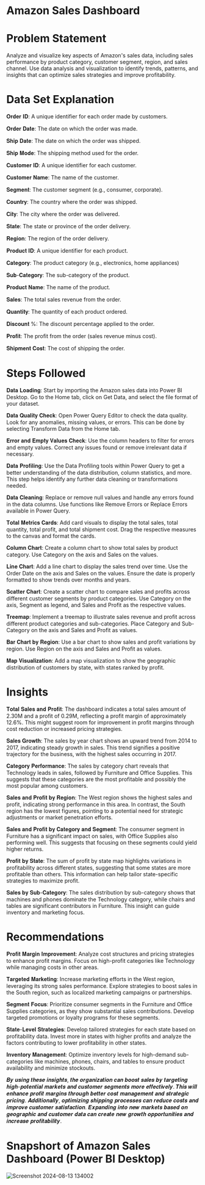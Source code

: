 # Amazon Sales Dashboard

# Problem Statement 

Analyze and visualize key aspects of Amazon's sales data, including sales performance by product category, customer segment, region, and sales channel. Use data analysis and visualization to identify trends, patterns, and insights that can optimize sales strategies and improve profitability.

# Data Set Explanation 

𝐎𝐫𝐝𝐞𝐫 𝐈𝐃: A unique identifier for each order made by customers.

𝐎𝐫𝐝𝐞𝐫 𝐃𝐚𝐭𝐞: The date on which the order was made.

𝐒𝐡𝐢𝐩 𝐃𝐚𝐭𝐞: The date on which the order was shipped.

𝐒𝐡𝐢𝐩 𝐌𝐨𝐝𝐞: The shipping method used for the order.

𝐂𝐮𝐬𝐭𝐨𝐦𝐞𝐫 𝐈𝐃: A unique identifier for each customer.

𝐂𝐮𝐬𝐭𝐨𝐦𝐞𝐫 𝐍𝐚𝐦𝐞: The name of the customer.

𝐒𝐞𝐠𝐦𝐞𝐧𝐭: The customer segment (e.g., consumer, corporate).

𝐂𝐨𝐮𝐧𝐭𝐫𝐲: The country where the order was shipped.

𝐂𝐢𝐭𝐲: The city where the order was delivered.

𝐒𝐭𝐚𝐭𝐞: The state or province of the order delivery.

𝐑𝐞𝐠𝐢𝐨𝐧: The region of the order delivery.

𝐏𝐫𝐨𝐝𝐮𝐜𝐭 𝐈𝐃: A unique identifier for each product.

𝐂𝐚𝐭𝐞𝐠𝐨𝐫𝐲: The product category (e.g., electronics, home appliances)

𝐒𝐮𝐛-𝐂𝐚𝐭𝐞𝐠𝐨𝐫𝐲: The sub-category of the product.

𝐏𝐫𝐨𝐝𝐮𝐜𝐭 𝐍𝐚𝐦𝐞: The name of the product.

𝐒𝐚𝐥𝐞𝐬: The total sales revenue from the order.

𝐐𝐮𝐚𝐧𝐭𝐢𝐭𝐲: The quantity of each product ordered.

𝐃𝐢𝐬𝐜𝐨𝐮𝐧𝐭 %: The discount percentage applied to the order.

𝐏𝐫𝐨𝐟𝐢𝐭: The profit from the order (sales revenue minus cost).

𝐒𝐡𝐢𝐩𝐦𝐞𝐧𝐭 𝐂𝐨𝐬𝐭: The cost of shipping the order.


# Steps Followed

𝐃𝐚𝐭𝐚 𝐋𝐨𝐚𝐝𝐢𝐧𝐠: Start by importing the Amazon sales data into Power BI Desktop. Go to the Home tab, click on Get Data, and select the file format of your dataset.

𝐃𝐚𝐭𝐚 𝐐𝐮𝐚𝐥𝐢𝐭𝐲 𝐂𝐡𝐞𝐜𝐤: Open Power Query Editor to check the data quality. Look for any anomalies, missing values, or errors. This can be done by selecting Transform Data from the Home tab.

𝐄𝐫𝐫𝐨𝐫 𝐚𝐧𝐝 𝐄𝐦𝐩𝐭𝐲 𝐕𝐚𝐥𝐮𝐞𝐬 𝐂𝐡𝐞𝐜𝐤: Use the column headers to filter for errors and empty values. Correct any issues found or remove irrelevant data if necessary.

𝐃𝐚𝐭𝐚 𝐏𝐫𝐨𝐟𝐢𝐥𝐢𝐧𝐠: Use the Data Profiling tools within Power Query to get a better understanding of the data distribution, column statistics, and more. This step helps identify any further data cleaning or transformations needed.

𝐃𝐚𝐭𝐚 𝐂𝐥𝐞𝐚𝐧𝐢𝐧𝐠: Replace or remove null values and handle any errors found in the data columns. Use functions like Remove Errors or Replace Errors available in Power Query.

𝐓𝐨𝐭𝐚𝐥 𝐌𝐞𝐭𝐫𝐢𝐜𝐬 𝐂𝐚𝐫𝐝𝐬: Add card visuals to display the total sales, total quantity, total profit, and total shipment cost. Drag the respective measures to the canvas and format the cards.

𝐂𝐨𝐥𝐮𝐦𝐧 𝐂𝐡𝐚𝐫𝐭: Create a column chart to show total sales by product category. Use Category on the axis and Sales on the values.

𝐋𝐢𝐧𝐞 𝐂𝐡𝐚𝐫𝐭: Add a line chart to display the sales trend over time. Use the Order Date on the axis and Sales on the values. Ensure the date is properly formatted to show trends over months and years.

𝐒𝐜𝐚𝐭𝐭𝐞𝐫 𝐂𝐡𝐚𝐫𝐭: Create a scatter chart to compare sales and profits across different customer segments by product categories. Use Category on the axis, Segment as legend, and Sales and Profit as the respective values.

𝐓𝐫𝐞𝐞𝐦𝐚𝐩: Implement a treemap to illustrate sales revenue and profit across different product categories and sub-categories. Place Category and Sub-Category on the axis and Sales and Profit as values.

𝐁𝐚𝐫 𝐂𝐡𝐚𝐫𝐭 𝐛𝐲 𝐑𝐞𝐠𝐢𝐨𝐧: Use a bar chart to show sales and profit variations by region. Use Region on the axis and Sales and Profit as values.

𝐌𝐚𝐩 𝐕𝐢𝐬𝐮𝐚𝐥𝐢𝐳𝐚𝐭𝐢𝐨𝐧: Add a map visualization to show the geographic distribution of customers by state, with states ranked by profit.

# Insights

𝐓𝐨𝐭𝐚𝐥 𝐒𝐚𝐥𝐞𝐬 𝐚𝐧𝐝 𝐏𝐫𝐨𝐟𝐢𝐭: The dashboard indicates a total sales amount of 2.30M and a profit of 0.29M, reflecting a profit margin of approximately 12.6%. This might suggest room for improvement in profit margins through cost reduction or increased pricing strategies.

𝐒𝐚𝐥𝐞𝐬 𝐆𝐫𝐨𝐰𝐭𝐡: The sales by year chart shows an upward trend from 2014 to 2017, indicating steady growth in sales. This trend signifies a positive trajectory for the business, with the highest sales occurring in 2017.

𝐂𝐚𝐭𝐞𝐠𝐨𝐫𝐲 𝐏𝐞𝐫𝐟𝐨𝐫𝐦𝐚𝐧𝐜𝐞: The sales by category chart reveals that Technology leads in sales, followed by Furniture and Office Supplies. This suggests that these categories are the most profitable and possibly the most popular among customers.

𝐒𝐚𝐥𝐞𝐬 𝐚𝐧𝐝 𝐏𝐫𝐨𝐟𝐢𝐭 𝐛𝐲 𝐑𝐞𝐠𝐢𝐨𝐧: The West region shows the highest sales and profit, indicating strong performance in this area. In contrast, the South region has the lowest figures, pointing to a potential need for strategic adjustments or market penetration efforts.

𝐒𝐚𝐥𝐞𝐬 𝐚𝐧𝐝 𝐏𝐫𝐨𝐟𝐢𝐭 𝐛𝐲 𝐂𝐚𝐭𝐞𝐠𝐨𝐫𝐲 𝐚𝐧𝐝 𝐒𝐞𝐠𝐦𝐞𝐧𝐭: The consumer segment in Furniture has a significant impact on sales, with Office Supplies also performing well. This suggests that focusing on these segments could yield higher returns.

𝐏𝐫𝐨𝐟𝐢𝐭 𝐛𝐲 𝐒𝐭𝐚𝐭𝐞: The sum of profit by state map highlights variations in profitability across different states, suggesting that some states are more profitable than others. This information can help tailor state-specific strategies to maximize profit.

𝐒𝐚𝐥𝐞𝐬 𝐛𝐲 𝐒𝐮𝐛-𝐂𝐚𝐭𝐞𝐠𝐨𝐫𝐲: The sales distribution by sub-category shows that machines and phones dominate the Technology category, while chairs and tables are significant contributors in Furniture. This insight can guide inventory and marketing focus.

# Recommendations

𝐏𝐫𝐨𝐟𝐢𝐭 𝐌𝐚𝐫𝐠𝐢𝐧 𝐈𝐦𝐩𝐫𝐨𝐯𝐞𝐦𝐞𝐧𝐭: Analyze cost structures and pricing strategies to enhance profit margins. Focus on high-profit categories like Technology while managing costs in other areas.

𝐓𝐚𝐫𝐠𝐞𝐭𝐞𝐝 𝐌𝐚𝐫𝐤𝐞𝐭𝐢𝐧𝐠: Increase marketing efforts in the West region, leveraging its strong sales performance. Explore strategies to boost sales in the South region, such as localized marketing campaigns or partnerships.

𝐒𝐞𝐠𝐦𝐞𝐧𝐭 𝐅𝐨𝐜𝐮𝐬: Prioritize consumer segments in the Furniture and Office Supplies categories, as they show substantial sales contributions. Develop targeted promotions or loyalty programs for these segments.

𝐒𝐭𝐚𝐭𝐞-𝐋𝐞𝐯𝐞𝐥 𝐒𝐭𝐫𝐚𝐭𝐞𝐠𝐢𝐞𝐬: Develop tailored strategies for each state based on profitability data. Invest more in states with higher profits and analyze the factors contributing to lower profitability in other states.

𝐈𝐧𝐯𝐞𝐧𝐭𝐨𝐫𝐲 𝐌𝐚𝐧𝐚𝐠𝐞𝐦𝐞𝐧𝐭: Optimize inventory levels for high-demand sub-categories like machines, phones, chairs, and tables to ensure product availability and minimize stockouts.

𝑩𝒚 𝒖𝒔𝒊𝒏𝒈 𝒕𝒉𝒆𝒔𝒆 𝒊𝒏𝒔𝒊𝒈𝒉𝒕𝒔, 𝒕𝒉𝒆 𝒐𝒓𝒈𝒂𝒏𝒊𝒛𝒂𝒕𝒊𝒐𝒏 𝒄𝒂𝒏 𝒃𝒐𝒐𝒔𝒕 𝒔𝒂𝒍𝒆𝒔 𝒃𝒚 𝒕𝒂𝒓𝒈𝒆𝒕𝒊𝒏𝒈 𝒉𝒊𝒈𝒉-𝒑𝒐𝒕𝒆𝒏𝒕𝒊𝒂𝒍 𝒎𝒂𝒓𝒌𝒆𝒕𝒔 𝒂𝒏𝒅 𝒄𝒖𝒔𝒕𝒐𝒎𝒆𝒓 𝒔𝒆𝒈𝒎𝒆𝒏𝒕𝒔 𝒎𝒐𝒓𝒆 𝒆𝒇𝒇𝒆𝒄𝒕𝒊𝒗𝒆𝒍𝒚. 𝑻𝒉𝒊𝒔 𝒘𝒊𝒍𝒍 𝒆𝒏𝒉𝒂𝒏𝒄𝒆 𝒑𝒓𝒐𝒇𝒊𝒕 𝒎𝒂𝒓𝒈𝒊𝒏𝒔 𝒕𝒉𝒓𝒐𝒖𝒈𝒉 𝒃𝒆𝒕𝒕𝒆𝒓 𝒄𝒐𝒔𝒕 𝒎𝒂𝒏𝒂𝒈𝒆𝒎𝒆𝒏𝒕 𝒂𝒏𝒅 𝒔𝒕𝒓𝒂𝒕𝒆𝒈𝒊𝒄 𝒑𝒓𝒊𝒄𝒊𝒏𝒈. 𝑨𝒅𝒅𝒊𝒕𝒊𝒐𝒏𝒂𝒍𝒍𝒚, 𝒐𝒑𝒕𝒊𝒎𝒊𝒛𝒊𝒏𝒈 𝒔𝒉𝒊𝒑𝒑𝒊𝒏𝒈 𝒑𝒓𝒐𝒄𝒆𝒔𝒔𝒆𝒔 𝒄𝒂𝒏 𝒓𝒆𝒅𝒖𝒄𝒆 𝒄𝒐𝒔𝒕𝒔 𝒂𝒏𝒅 𝒊𝒎𝒑𝒓𝒐𝒗𝒆 𝒄𝒖𝒔𝒕𝒐𝒎𝒆𝒓 𝒔𝒂𝒕𝒊𝒔𝒇𝒂𝒄𝒕𝒊𝒐𝒏. 𝑬𝒙𝒑𝒂𝒏𝒅𝒊𝒏𝒈 𝒊𝒏𝒕𝒐 𝒏𝒆𝒘 𝒎𝒂𝒓𝒌𝒆𝒕𝒔 𝒃𝒂𝒔𝒆𝒅 𝒐𝒏 𝒈𝒆𝒐𝒈𝒓𝒂𝒑𝒉𝒊𝒄 𝒂𝒏𝒅 𝒄𝒖𝒔𝒕𝒐𝒎𝒆𝒓 𝒅𝒂𝒕𝒂 𝒄𝒂𝒏 𝒄𝒓𝒆𝒂𝒕𝒆 𝒏𝒆𝒘 𝒈𝒓𝒐𝒘𝒕𝒉 𝒐𝒑𝒑𝒐𝒓𝒕𝒖𝒏𝒊𝒕𝒊𝒆𝒔 𝒂𝒏𝒅 𝒊𝒏𝒄𝒓𝒆𝒂𝒔𝒆 𝒑𝒓𝒐𝒇𝒊𝒕𝒂𝒃𝒊𝒍𝒊𝒕𝒚.

# Snapshort of Amazon Sales Dashboard (Power BI Desktop)

![Screenshot 2024-08-13 134002](https://github.com/user-attachments/assets/d1819039-c003-421b-b6e0-9fad999e1043)
